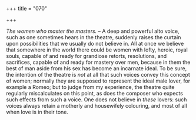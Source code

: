 +++
title = "070"

+++

*The women who master the masters.* – A deep and powerful alto voice, such as one sometimes hears in the theatre, suddenly raises the curtain upon possibilities that we usually do not believe in. All at once we believe that somewhere in the world there could be women with lofty, heroic, royal souls, capable of and ready for grandiose retorts, resolutions, and sacrifices, capable of and ready for mastery over men, because in them the best of man aside from his sex has become an incarnate ideal. To be sure, the intention of the theatre is *not* at all that such voices convey this concept of women; normally they are supposed to represent the ideal male lover, for example a Romeo; but to judge from my experience, the theatre quite regularly miscalculates on this point, as does the composer who expects such effects from such a voice. One does not believe in *these* lovers: such voices always retain a motherly and housewifely colouring, and most of all when love is in their tone.


